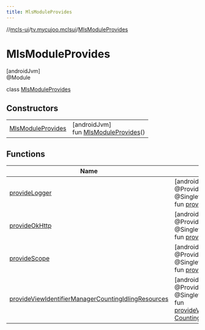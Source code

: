 ```yaml
---
title: MlsModuleProvides
---
```

//[mcls-ui](../../../index.html)/[tv.mycujoo.mclsui](../index.html)/[MlsModuleProvides](index.html)



# MlsModuleProvides



[androidJvm]\
@Module



class [MlsModuleProvides](index.html)



## Constructors


| | |
|---|---|
| [MlsModuleProvides](-mls-module-provides.html) | [androidJvm]<br>fun [MlsModuleProvides](-mls-module-provides.html)() |


## Functions


| Name | Summary |
|---|---|
| [provideLogger](provide-logger.html) | [androidJvm]<br>@Provides<br>@Singleton<br>fun [provideLogger](provide-logger.html)(): Logger |
| [provideOkHttp](provide-ok-http.html) | [androidJvm]<br>@Provides<br>@Singleton<br>fun [provideOkHttp](provide-ok-http.html)(): OkHttpClient |
| [provideScope](provide-scope.html) | [androidJvm]<br>@Provides<br>@Singleton<br>fun [provideScope](provide-scope.html)(): CoroutineScope |
| [provideViewIdentifierManagerCountingIdlingResources](provide-view-identifier-manager-counting-idling-resources.html) | [androidJvm]<br>@Provides<br>@Singleton<br>fun [provideViewIdentifierManagerCountingIdlingResources](provide-view-identifier-manager-counting-idling-resources.html)(): [CountingIdlingResource](https://developer.android.com/reference/kotlin/androidx/test/espresso/idling/CountingIdlingResource.html) |

